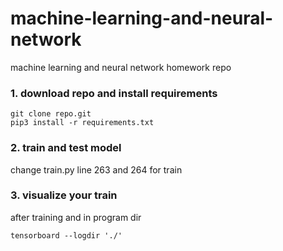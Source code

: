 # machine-learning-and-neural-network
machine learning and neural network homework repo
### 1. download repo and install requirements
```
git clone repo.git
pip3 install -r requirements.txt
```
### 2. train and test model
change train.py line 263 and 264 for train
### 3. visualize your train 
after training and in program dir
```
tensorboard --logdir './'
```
